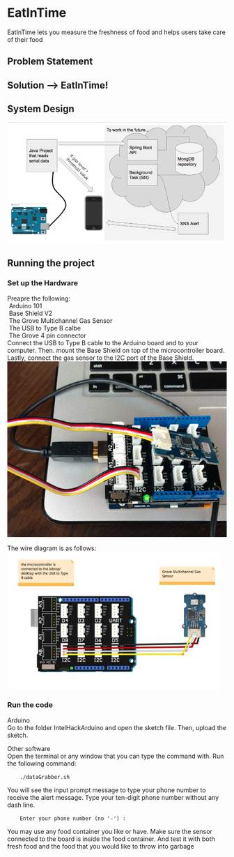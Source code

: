 # EatInTime
EatInTime lets you measure the freshness of food and helps users take care of their food

## Problem Statement

## Solution --> EatInTime!

## System Design
![alt text](https://github.com/chanhyeoni/EatInTime/blob/master/Screen%20Shot%202017-07-23%20at%204.00.09%20PM.png)


## Running the project
### Set up the Hardware
Preapre the following: <br />
&nbsp;Arduino 101<br />
&nbsp;Base Shield V2<br />
&nbsp;The Grove Multichannel Gas Sensor<br />
&nbsp;The USB to Type B calbe<br />
&nbsp;The Grove 4 pin connector<br />
Connect the USB to Type B cable to the Arduino board and to your computer. Then. mount the Base Shield on top of the microcontroller board. Lastly, connect the gas sensor to the I2C port of the Base Shield.
![alt text](https://github.com/chanhyeoni/EatInTime/blob/master/Screen%20Shot%202017-07-23%20at%202.50.01%20PM.png)

The wire diagram is as follows:<br />
![alt text](https://github.com/chanhyeoni/EatInTime/blob/master/Screen%20Shot%202017-07-23%20at%205.00.54%20PM.png)

### Run the code
Arduino<br />
Go to the folder IntelHackArduino and open the sketch file. Then, upload the sketch.

Other software<br />
Open the terminal or any window that you can type the command with. Run the following command:

```
    ./dataGrabber.sh
```

You will see the input prompt message to type your phone number to receive the alert message. Type your ten-digit phone number without any dash line.

```
    Enter your phone number (no '-') :    
```

You may use any food container you like or have. Make sure the sensor connected to the board is inside the food container. And test it with both fresh food and the food that you would like to throw into garbage
